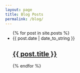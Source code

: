 ```yaml
---
layout: page
title: Blog Posts
permalink: /blog/
---
```


<ul class="post-list">
{% for post in site.posts %}
<li>
<span class="post-meta">{{ post.date | date_to_string }}</span>
<h2>
  <a class="post-link" href="{{ post.url }}">{{ post.title }}</a>
</h2>
</li>
{% endfor %}
</ul>
